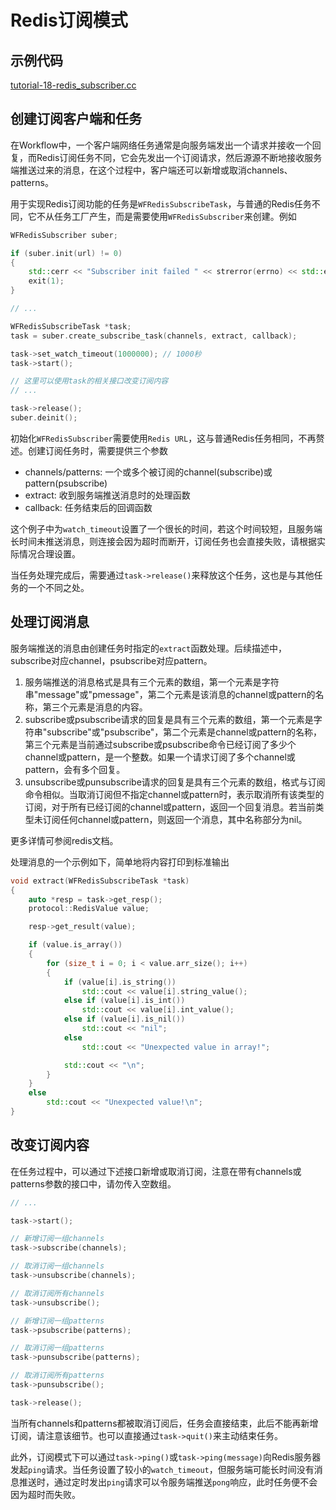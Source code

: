 # Redis订阅模式

## 示例代码
[tutorial-18-redis_subscriber.cc](/tutorial/tutorial-18-redis_subscriber.cc)

## 创建订阅客户端和任务
在Workflow中，一个客户端网络任务通常是向服务端发出一个请求并接收一个回复，而Redis订阅任务不同，它会先发出一个订阅请求，然后源源不断地接收服务端推送过来的消息，在这个过程中，客户端还可以新增或取消channels、patterns。

用于实现Redis订阅功能的任务是`WFRedisSubscribeTask`，与普通的Redis任务不同，它不从任务工厂产生，而是需要使用`WFRedisSubscriber`来创建。例如

```cpp
WFRedisSubscriber suber;

if (suber.init(url) != 0)
{
    std::cerr << "Subscriber init failed " << strerror(errno) << std::endl;
    exit(1);
}

// ...

WFRedisSubscribeTask *task;
task = suber.create_subscribe_task(channels, extract, callback);

task->set_watch_timeout(1000000); // 1000秒
task->start();

// 这里可以使用task的相关接口改变订阅内容
// ...

task->release();
suber.deinit();
```

初始化`WFRedisSubscriber`需要使用`Redis URL`，这与普通Redis任务相同，不再赘述。创建订阅任务时，需要提供三个参数

- channels/patterns: 一个或多个被订阅的channel(subscribe)或pattern(psubscribe)
- extract: 收到服务端推送消息时的处理函数
- callback: 任务结束后的回调函数

这个例子中为`watch_timeout`设置了一个很长的时间，若这个时间较短，且服务端长时间未推送消息，则连接会因为超时而断开，订阅任务也会直接失败，请根据实际情况合理设置。

当任务处理完成后，需要通过`task->release()`来释放这个任务，这也是与其他任务的一个不同之处。

## 处理订阅消息
服务端推送的消息由创建任务时指定的`extract`函数处理。后续描述中，subscribe对应channel，psubscribe对应pattern。

1. 服务端推送的消息格式是具有三个元素的数组，第一个元素是字符串"message"或"pmessage"，第二个元素是该消息的channel或pattern的名称，第三个元素是消息的内容。
2. subscribe或psubscribe请求的回复是具有三个元素的数组，第一个元素是字符串"subscribe"或"psubscribe"，第二个元素是channel或pattern的名称，第三个元素是当前通过subscribe或psubscribe命令已经订阅了多少个channel或pattern，是一个整数。如果一个请求订阅了多个channel或pattern，会有多个回复。
3. unsubscribe或punsubscribe请求的回复是具有三个元素的数组，格式与订阅命令相似。当取消订阅但不指定channel或pattern时，表示取消所有该类型的订阅，对于所有已经订阅的channel或pattern，返回一个回复消息。若当前类型未订阅任何channel或pattern，则返回一个消息，其中名称部分为nil。

更多详情可参阅redis文档。

处理消息的一个示例如下，简单地将内容打印到标准输出

```cpp
void extract(WFRedisSubscribeTask *task)
{
	auto *resp = task->get_resp();
	protocol::RedisValue value;

	resp->get_result(value);

	if (value.is_array())
	{
		for (size_t i = 0; i < value.arr_size(); i++)
		{
			if (value[i].is_string())
				std::cout << value[i].string_value();
			else if (value[i].is_int())
				std::cout << value[i].int_value();
			else if (value[i].is_nil())
				std::cout << "nil";
			else
				std::cout << "Unexpected value in array!";

			std::cout << "\n";
		}
	}
	else
		std::cout << "Unexpected value!\n";
}
```

## 改变订阅内容
在任务过程中，可以通过下述接口新增或取消订阅，注意在带有channels或patterns参数的接口中，请勿传入空数组。

```cpp
// ...

task->start();

// 新增订阅一组channels
task->subscribe(channels);

// 取消订阅一组channels
task->unsubscribe(channels);

// 取消订阅所有channels
task->unsubscribe();

// 新增订阅一组patterns
task->psubscribe(patterns);

// 取消订阅一组patterns
task->punsubscribe(patterns);

// 取消订阅所有patterns
task->punsubscribe();

task->release();
```

当所有channels和patterns都被取消订阅后，任务会直接结束，此后不能再新增订阅，请注意该细节。也可以直接通过`task->quit()`来主动结束任务。

此外，订阅模式下可以通过`task->ping()`或`task->ping(message)`向Redis服务器发起`ping`请求。当任务设置了较小的`watch_timeout`，但服务端可能长时间没有消息推送时，通过定时发出`ping`请求可以令服务端推送`pong`响应，此时任务便不会因为超时而失败。
